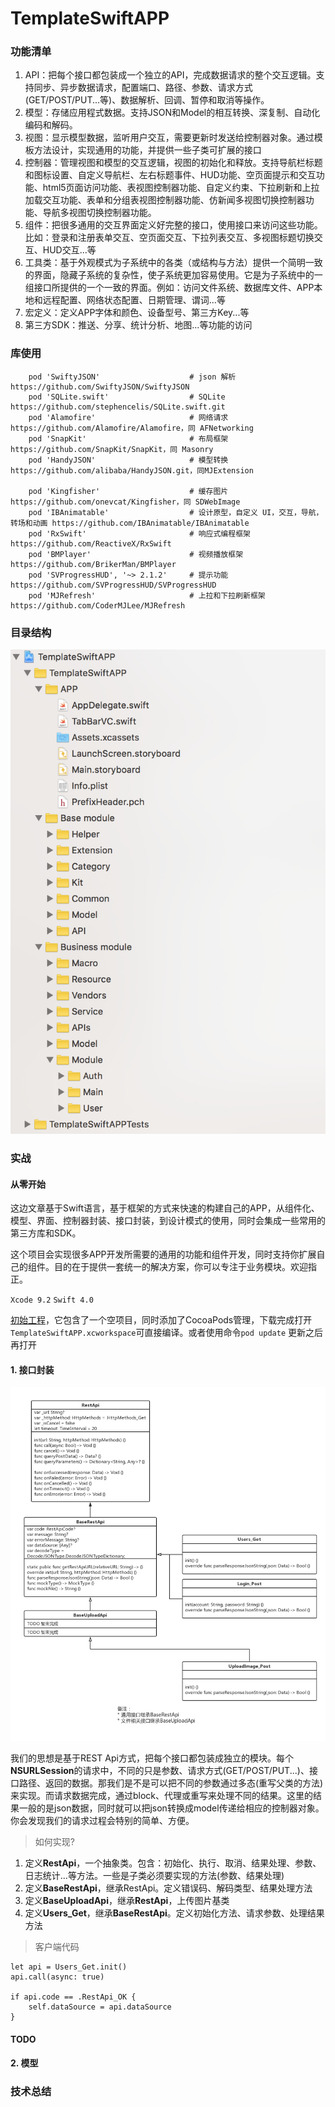 # TemplateSwiftAPP

### 功能清单

1. API：把每个接口都包装成一个独立的API，完成数据请求的整个交互逻辑。支持同步、异步数据请求，配置端口、路径、参数、请求方式(GET/POST/PUT...等)、数据解析、回调、暂停和取消等操作。
2. 模型：存储应用程式数据。支持JSON和Model的相互转换、深复制、自动化编码和解码。
3. 视图：显示模型数据，监听用户交互，需要更新时发送给控制器对象。通过模板方法设计，实现通用的功能，并提供一些子类可扩展的接口
4. 控制器：管理视图和模型的交互逻辑，视图的初始化和释放。支持导航栏标题和图标设置、自定义导航栏、左右标题事件、HUD功能、空页面提示和交互功能、html5页面访问功能、表视图控制器功能、自定义约束、下拉刷新和上拉加载交互功能、表单和分组表视图控制器功能、仿新闻多视图切换控制器功能、导航多视图切换控制器功能。
5. 组件：把很多通用的交互界面定义好完整的接口，使用接口来访问这些功能。比如：登录和注册表单交互、空页面交互、下拉列表交互、多视图标题切换交互、HUD交互...等
6. 工具类：基于外观模式为子系统中的各类（或结构与方法）提供一个简明一致的界面，隐藏子系统的复杂性，使子系统更加容易使用。它是为子系统中的一组接口所提供的一个一致的界面。例如：访问文件系统、数据库文件、APP本地和远程配置、网络状态配置、日期管理、谓词...等
7. 宏定义：定义APP字体和颜色、设备型号、第三方Key...等
8. 第三方SDK：推送、分享、统计分析、地图...等功能的访问

### 库使用

```
    pod 'SwiftyJSON'                    # json 解析 https://github.com/SwiftyJSON/SwiftyJSON
    pod 'SQLite.swift'                  # SQLite https://github.com/stephencelis/SQLite.swift.git
    pod 'Alamofire'                     # 网络请求 https://github.com/Alamofire/Alamofire，同 AFNetworking
    pod 'SnapKit'                       # 布局框架 https://github.com/SnapKit/SnapKit，同 Masonry
    pod 'HandyJSON'                     # 模型转换 https://github.com/alibaba/HandyJSON.git，同MJExtension
    
    pod 'Kingfisher'                    # 缓存图片 https://github.com/onevcat/Kingfisher，同 SDWebImage
    pod 'IBAnimatable'                  # 设计原型，自定义 UI，交互，导航，转场和动画 https://github.com/IBAnimatable/IBAnimatable
    pod 'RxSwift'                       # 响应式编程框架 https://github.com/ReactiveX/RxSwift
    pod 'BMPlayer'                      # 视频播放框架 https://github.com/BrikerMan/BMPlayer
    pod 'SVProgressHUD', '~> 2.1.2'     # 提示功能 https://github.com/SVProgressHUD/SVProgressHUD
    pod 'MJRefresh'                     # 上拉和下拉刷新框架 https://github.com/CoderMJLee/MJRefresh

```

### 目录结构

![目录结构](Resource/structure.png)

### 实战

#### 从零开始

这边文章基于Swift语言，基于框架的方式来快速的构建自己的APP，从组件化、模型、界面、控制器封装、接口封装，到设计模式的使用，同时会集成一些常用的第三方库和SDK。

这个项目会实现很多APP开发所需要的通用的功能和组件开发，同时支持你扩展自己的组件。目的在于提供一套统一的解决方案，你可以专注于业务模块。欢迎指正。


`Xcode 9.2` `Swift 4.0`

[初始工程](Resource/TemplateSwiftAPP(初始).zip)，它包含了一个空项目，同时添加了CocoaPods管理，下载完成打开`TemplateSwiftAPP.xcworkspace`可直接编译。或者使用命令`pod update` 更新之后再打开

#### 1. 接口封装

![API](Resource/API.png)

我们的思想是基于REST Api方式，把每个接口都包装成独立的模块。每个**NSURLSession**的请求中，不同的只是参数、请求方式(GET/POST/PUT...)、接口路径、返回的数据。那我们是不是可以把不同的参数通过多态(重写父类的方法)来实现。而请求数据完成，通过block、代理或重写来处理不同的结果。这里的结果一般的是json数据，同时就可以把json转换成model传递给相应的控制器对象。你会发现我们的请求过程会特别的简单、方便。

> 如何实现?

1. 定义**RestApi**，一个抽象类。包含：初始化、执行、取消、结果处理、参数、日志统计...等方法。一些是子类必须要实现的方法(参数、结果处理)
2. 定义**BaseRestApi**，继承RestApi。定义错误码、解码类型、结果处理方法
3. 定义**BaseUploadApi**，继承**RestApi**，上传图片基类
4. 定义**Users_Get**，继承**BaseRestApi**。定义初始化方法、请求参数、处理结果方法


> 客户端代码

```
let api = Users_Get.init()
api.call(async: true)
        
if api.code == .RestApi_OK {
	self.dataSource = api.dataSource
}

```

#### TODO

#### 2. 模型

### 技术总结

